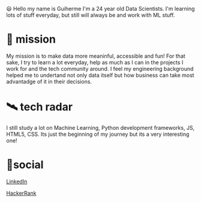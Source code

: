 😃 Hello my name is Guiherme I'm a 24 year old Data Scientists. I'm learning lots of stuff everyday, but still will always be and work with ML stuff.

# 🚀 mission
My mission is to make data more meaninful, accessible and fun! For that sake, I try to learn a lot everyday, help as much as I can in the projects I work for and the tech community around. I feel my engineering background helped me to undertand not only data itself but how business can take most advantadge of it in their decisions.

# 🛰️ tech radar
I still study a lot on Machine Learning, Python development frameworks, JS, HTML5, CSS. Its just the beginning of my journey but its a very interesting one!

# 🖖social
[LinkedIn](https://www.linkedin.com/in/guilherme-urbano-582a1112b/)

[HackerRank](https://www.hackerrank.com/guilhermedurbano/)
